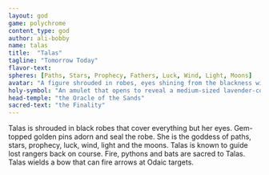 ```yaml
---
layout: god
game: polychrome
content_type: god
author: ali-bobby
name: talas
title:  "Talas"
tagline: "Tomorrow Today"
flavor-text:
spheres: [Paths, Stars, Prophecy, Fathers, Luck, Wind, Light, Moons]
avatar: "A figure shrouded in robes, eyes shining from the blackness within the robe"
holy-symbol: "An amulet that opens to reveal a medium-sized lavender-colored mirror"
head-temple: "the Oracle of the Sands"
sacred-text: "the Finality"
---
```


Talas is shrouded in black robes that cover everything but her eyes. Gem-topped golden pins adorn and seal the robe. She is the goddess of paths, stars, prophecy, luck, wind, light and the moons. Talas is known to guide lost rangers back on course. Fire, pythons and bats are sacred to Talas. Talas wields a bow that can fire arrows at Odaic targets.

